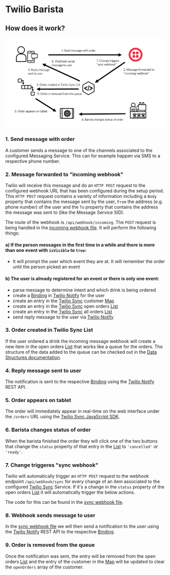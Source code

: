 # Twilio Barista

## How does it work?

![Diagram](../resources/barista-diagram.png)

### 1. Send message with order

A customer sends a message to one of the channels associated to the configured Messaging Service. This can for example happen via SMS to a respective phone number.

### 2. Message forwarded to "incoming webhook"

Twilio will receive this message and do an `HTTP POST` request to the configured webhook URL that has been configured during the setup period. This `HTTP POST` request contains a variety of information including a `Body` property that contains the message sent by the user, `From` the address (e.g. phone number) of the user and the `To` property that contains the address the message was sent to (like the Message Service SID).

The route of the webhook is `/api/webhook/incoming`. The `POST` request is being handled in the [incoming webhook file]. It will perform the following things:

#### a) If the person messages in the first time in a while and there is more than one event with `isVisible` to `true`:

* It will prompt the user which event they are at. It will remember the order until the person picked an event

#### b) The user is already registered for an event or there is only one event:

* parse message to determine intent and which drink is being ordered
* create a [Binding] in [Twilio Notify] for the user
* create an entry in the [Twilio Sync] customer [Map]
* create an entry in the [Twilio Sync] open orders [List]
* create an entry in the [Twilio Sync] all orders [List]
* send reply message to the user via [Twilio Notify]

### 3. Order created in Twilio Sync List

If the user ordered a drink the incoming message webhook will create a new item in the open orders [List] that works like a queue for the orders. The structure of the data added to the queue can be checked out in the [Data Structures documentation].

### 4. Reply message sent to user

The notification is sent to the respective [Binding] using the [Twilio Notify] REST API.

### 5. Order appears on tablet

The order will immediately appear in real-time on the web interface under the `/orders` URL using the [Twilio Sync JavaScript SDK].

### 6. Barista changes status of order

When the barista finished the order they will click one of the two buttons that change the `status` property of that entry in the [List] to `'cancelled'` or `'ready'`.

### 7. Change triggeres "sync webhook"

Twilio will automatically trigger an `HTTP POST` request to the webhook endpoint `/api/webhook/sync` for every change of an item associated to the configured [Twilio Sync] Service. If it's a change in the `status` property of the open orders [List] it will automatically trigger the below actions.

The code for this can be found in the [sync webhook file].

### 8. Webhook sends message to user

In the [sync webhook file] we will then send a notification to the user using the [Twilio Notify] REST API to the respective [Binding].

### 9. Order is removed from the queue

Once the notification was sent, the entry will be removed from the open orders [List] and the entry of the customer in the [Map] will be updated to clear the `openOrders` array of the customer.

[incoming webhook file]: ../server/api/webhooks/incoming.js
[sync webhook file]: ../server/api/webhooks/sync.js
[twilio notify]: https://www.twilio.com/notify
[twilio sync]: https://www.twilio.com/sync
[binding]: https://www.twilio.com/docs/api/notify/rest/bindings
[map]: https://www.twilio.com/docs/api/sync/rest/maps
[list]: https://www.twilio.com/docs/api/sync/rest/lists
[data structures documentation]: DATA_STRUCTURES.md
[twilio sync javascript sdk]: https://www.twilio.com/docs/api/sync/quickstart-js
